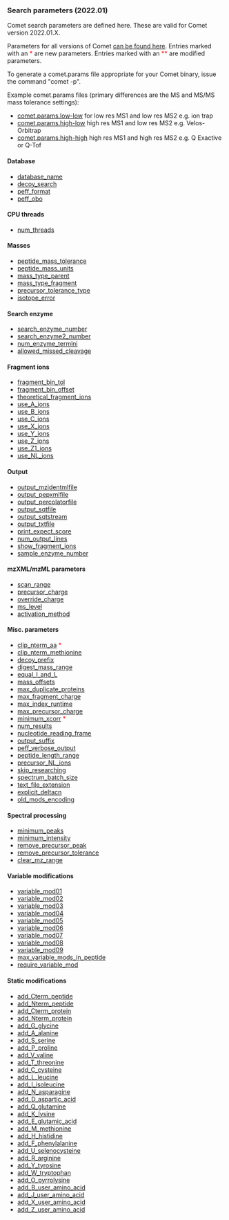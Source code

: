 ### Search parameters (2022.01)

Comet search parameters are defined here. These are valid for Comet version 2022.01.X.

Parameters for all versions of Comet [can be found here](/Comet/parameters/).
Entries marked with an <font color="red">*</font> are new parameters.
Entries marked with an <font color="red">**</font> are modified parameters.

To generate a comet.params file appropriate for your Comet binary, issue the command "comet -p".

Example comet.params files (primary differences are the MS and MS/MS mass tolerance settings):
- [comet.params.low-low](comet.params.low-low) for low res MS1 and low res MS2 e.g. ion trap
- [comet.params.high-low](comet.params.high-low) high res MS1 and low res MS2 e.g. Velos-Orbitrap
- [comet.params.high-high](comet.params.high-high) high res MS1 and high res MS2 e.g. Q Exactive or Q-Tof

#### Database

- [database_name](database_name.html)
- [decoy_search](decoy_search.html)
- [peff_format](peff_format.html)
- [peff_obo](peff_obo.html)

#### CPU threads

- [num_threads](num_threads.html)

#### Masses

- [peptide_mass_tolerance](peptide_mass_tolerance.html)
- [peptide_mass_units](peptide_mass_units.html)
- [mass_type_parent](mass_type_parent.html)
- [mass_type_fragment](mass_type_fragment.html)
- [precursor_tolerance_type](precursor_tolerance_type.html)
- [isotope_error](isotope_error.html)

#### Search enzyme

- [search_enzyme_number](search_enzyme_number.html)
- [search_enzyme2_number](search_enzyme2_number.html)
- [num_enzyme_termini](num_enzyme_termini.html)
- [allowed_missed_cleavage](allowed_missed_cleavage.html)

#### Fragment ions

- [fragment_bin_tol](fragment_bin_tol.html)
- [fragment_bin_offset](fragment_bin_offset.html)
- [theoretical_fragment_ions](theoretical_fragment_ions.html)
- [use_A_ions](use_A_ions.html)
- [use_B_ions](use_B_ions.html)
- [use_C_ions](use_C_ions.html)
- [use_X_ions](use_X_ions.html)
- [use_Y_ions](use_Y_ions.html)
- [use_Z_ions](use_Z_ions.html)
- [use_Z1_ions](use_Z1_ions.html)
- [use_NL_ions](use_NL_ions.html)

#### Output

- [output_mzidentmlfile](output_mzidentmlfile.html)
- [output_pepxmlfile](output_pepxmlfile.html)
- [output_percolatorfile](output_percolatorfile.html)
- [output_sqtfile](output_sqtfile.html)
- [output_sqtstream](output_sqtstream.html)
- [output_txtfile](output_txtfile.html)
- [print_expect_score](print_expect_score.html)
- [num_output_lines](num_output_lines.html)
- [show_fragment_ions](show_fragment_ions.html)
- [sample_enzyme_number](sample_enzyme_number.html)

#### mzXML/mzML parameters

- [scan_range](scan_range.html)
- [precursor_charge](precursor_charge.html)
- [override_charge](override_charge.html)
- [ms_level](ms_level.html)
- [activation_method](activation_method.html)

#### Misc. parameters

- [clip_nterm_aa](clip_nterm_aa.html) <font color="red">*</font>
- [clip_nterm_methionine](clip_nterm_methionine.html)
- [decoy_prefix](decoy_prefix.html)
- [digest_mass_range](digest_mass_range.html)
- [equal_I_and_L](equal_I_and_L.html)
- [mass_offsets](mass_offsets.html)
- [max_duplicate_proteins](max_duplicate_proteins.html)
- [max_fragment_charge](max_fragment_charge.html)
- [max_index_runtime](max_index_runtime.html)
- [max_precursor_charge](max_precursor_charge.html)
- [minimum_xcorr](minimum_xcorr.html) <font color="red">*</font>
- [num_results](num_results.html)
- [nucleotide_reading_frame](nucleotide_reading_frame.html)
- [output_suffix](output_suffix.html)
- [peff_verbose_output](peff_verbose_output.html)
- [peptide_length_range](peptide_length_range.html)
- [precursor_NL_ions](precursor_NL_ions.html)
- [skip_researching](skip_researching.html)
- [spectrum_batch_size](spectrum_batch_size.html)
- [text_file_extension](text_file_extension.html)
- [explicit_deltacn](explicit_deltacn.html)
- [old_mods_encoding](old_mods_encoding.html)

#### Spectral processing

- [minimum_peaks](minimum_peaks.html)
- [minimum_intensity](minimum_intensity.html)
- [remove_precursor_peak](remove_precursor_peak.html)
- [remove_precursor_tolerance](remove_precursor_tolerance.html)
- [clear_mz_range](clear_mz_range.html)

#### Variable modifications

- [variable_mod01](variable_mod01.html)
- [variable_mod02](variable_mod02.html)
- [variable_mod03](variable_mod03.html)
- [variable_mod04](variable_mod04.html)
- [variable_mod05](variable_mod05.html)
- [variable_mod06](variable_mod06.html)
- [variable_mod07](variable_mod07.html)
- [variable_mod08](variable_mod08.html)
- [variable_mod09](variable_mod09.html)
- [max_variable_mods_in_peptide](max_variable_mods_in_peptide.html)
- [require_variable_mod](require_variable_mod.html)

#### Static modifications

- [add_Cterm_peptide](add_Cterm_peptide.html)
- [add_Nterm_peptide](add_Nterm_peptide.html)
- [add_Cterm_protein](add_Cterm_protein.html)
- [add_Nterm_protein](add_Nterm_protein.html)
- [add_G_glycine](add_G_glycine.html)
- [add_A_alanine](add_A_alanine.html)
- [add_S_serine](add_S_serine.html)
- [add_P_proline](add_P_proline.html)
- [add_V_valine](add_V_valine.html)
- [add_T_threonine](add_T_threonine.html)
- [add_C_cysteine](add_C_cysteine.html)
- [add_L_leucine](add_L_leucine.html)
- [add_I_isoleucine](add_I_isoleucine.html)
- [add_N_asparagine](add_N_asparagine.html)
- [add_D_aspartic_acid](add_D_aspartic_acid.html)
- [add_Q_glutamine](add_Q_glutamine.html)
- [add_K_lysine](add_K_lysine.html)
- [add_E_glutamic_acid](add_E_glutamic_acid.html)
- [add_M_methionine](add_M_methionine.html)
- [add_H_histidine](add_H_histidine.html)
- [add_F_phenylalanine](add_F_phenylalanine.html)
- [add_U_selenocysteine](add_U_selenocysteine.html)
- [add_R_arginine](add_R_arginine.html)
- [add_Y_tyrosine](add_Y_tyrosine.html)
- [add_W_tryptophan](add_W_tryptophan.html)
- [add_O_pyrrolysine](add_O_pyrrolysine.html)
- [add_B_user_amino_acid](add_B_user_amino_acid.html)
- [add_J_user_amino_acid](add_J_user_amino_acid.html)
- [add_X_user_amino_acid](add_X_user_amino_acid.html)
- [add_Z_user_amino_acid](add_Z_user_amino_acid.html)
